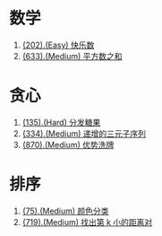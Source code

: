 # 数学

1. [(202).(Easy) 快乐数][202]
2. [(633).(Medium) 平方数之和][633]

# 贪心

1. [(135).(Hard) 分发糖果][135]
2. [(334).(Medium) 递增的三元子序列][334]
3. [(870).(Medium) 优势洗牌][870]

# 排序

1. [(75).(Medium) 颜色分类][75]
2. [(719).(Medium) 找出第 k 小的距离对][719]


[202]: ../math/E202_Easy_HappyNumber.java
[633]: ../math/E633_Medium_SumOfSquareNumbers.java
[870]: ../greedy/E870_Medium_AdvantageShuffle.java
[75]: ../sort/E75_Medium_SortColors.java
[719]: ../sort/E179_Medium_LargestNumber.java
[135]: ../greedy/E135_Hard_Candy.java
[334]: ../greedy/E334_Medium_IncreasingTripletSubsequence.java
